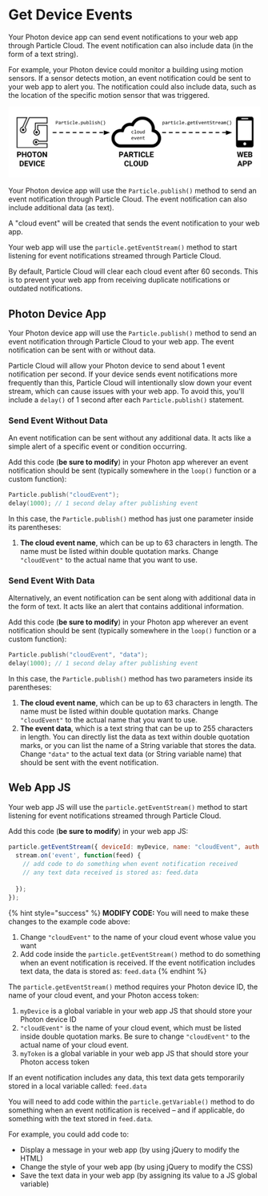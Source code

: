 # Get Device Events

Your Photon device app can send event notifications to your web app through Particle Cloud. The event notification can also include data \(in the form of a text string\).

For example, your Photon device could monitor a building using motion sensors. If a sensor detects motion, an event notification could be sent to your web app to alert you. The notification could also include data, such as the location of the specific motion sensor that was triggered.  


![](../../.gitbook/assets/particle-cloud-event.png)

Your Photon device app will use the `Particle.publish()` method to send an event notification through Particle Cloud. The event notification can also include additional data \(as text\).

A "cloud event" will be created that sends the event notification to your web app.

Your web app will use the `particle.getEventStream()` method to start listening for event notifications streamed through Particle Cloud.

By default, Particle Cloud will clear each cloud event after 60 seconds. This is to prevent your web app from receiving duplicate notifications or outdated notifications.

## Photon Device App

Your Photon device app will use the `Particle.publish()` method to send an event notification through Particle Cloud to your web app. The event notification can be sent with or without data.

Particle Cloud will allow your Photon device to send about 1 event notification per second. If your device sends event notifications more frequently than this, Particle Cloud will intentionally slow down your event stream, which can cause issues with your web app. To avoid this, you'll include a `delay()` of 1 second after each `Particle.publish()` statement.

### Send Event Without Data

An event notification can be sent without any additional data. It acts like a simple alert of a specific event or condition occurring.

Add this code \(**be sure to modify**\) in your Photon app wherever an event notification should be sent \(typically somewhere in the `loop()` function or a custom function\):

```cpp
Particle.publish("cloudEvent");
delay(1000); // 1 second delay after publishing event
```

In this case, the `Particle.publish()` method has just one parameter inside its parentheses:

1. **The cloud event name**, which can be up to 63 characters in length. The name must be listed within double quotation marks. Change `"cloudEvent"` to the actual name that you want to use.

### Send Event With Data

Alternatively, an event notification can be sent along with additional data in the form of text. It acts like an alert that contains additional information.

Add this code \(**be sure to modify**\) in your Photon app wherever an event notification should be sent \(typically somewhere in the `loop()` function or a custom function\):

```cpp
Particle.publish("cloudEvent", "data");
delay(1000); // 1 second delay after publishing event
```

In this case, the `Particle.publish()` method has two parameters inside its parentheses:

1. **The cloud event name**, which can be up to 63 characters in length. The name must be listed within double quotation marks. Change `"cloudEvent"` to the actual name that you want to use.
2. **The event data**, which is a text string that can be up to 255 characters in length. You can directly list the data as text within double quotation marks, or you can list the name of a String variable that stores the data. Change `"data"` to the actual text data \(or String variable name\) that should be sent with the event notification.

## Web App JS

Your web app JS will use the `particle.getEventStream()` method to start listening for event notifications streamed through Particle Cloud.

Add this code \(**be sure to modify**\) in your web app JS:

```javascript
particle.getEventStream({ deviceId: myDevice, name: "cloudEvent", auth: myToken }).then(function(stream) {
  stream.on('event', function(feed) {
    // add code to do something when event notification received
    // any text data received is stored as: feed.data
    
  });
});
```

{% hint style="success" %}
**MODIFY CODE:**  You will need to make these changes to the example code above:

1. Change `"cloudEvent"` to the name of your cloud event whose value you want
2. Add code inside the `particle.getEventStream()` method to do something when an event notification is received. If the event notification includes text data, the data is stored as: `feed.data`
{% endhint %}

The `particle.getEventStream()` method requires your Photon device ID, the name of your cloud event, and your Photon access token:

1. `myDevice` is a global variable in your web app JS that should store your Photon device ID
2. `"cloudEvent"` is the name of your cloud event, which must be listed inside double quotation marks. Be sure to change `"cloudEvent"` to the actual name of your cloud event.
3. `myToken` is a global variable in your web app JS that should store your Photon access token

If an event notification includes any data, this text data gets temporarily stored in a local variable called: `feed.data`

You will need to add code within the `particle.getVariable()` method to do something when an event notification is received – and if applicable, do something with the text stored in `feed.data`.

For example, you could add code to:

* Display a message in your web app \(by using jQuery to modify the HTML\)
* Change the style of your web app \(by using jQuery to modify the CSS\)
* Save the text data in your web app \(by assigning its value to a JS global variable\)

